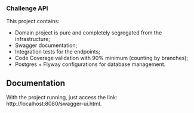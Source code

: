 ### Challenge API
This project contains:
- Domain project is pure and completely segregated from the infrastructure;
- Swagger documentation;
- Integration tests for the endpoints;
- Code Coverage validation with 90% minimum (counting by branches);
- Postgres + Flyway configurations for database management.

## Documentation
With the project running, just access the link: http://localhost:8080/swagger-ui.html.